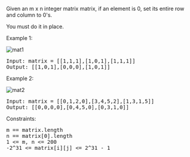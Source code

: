 Given an m x n integer matrix matrix, if an element is 0, set its entire row and column to 0's.

You must do it in place.

 

Example 1:

![mat1](https://github.com/Chackoseb/CrackYourPlacement/assets/95061303/4fa7d6ef-b3e7-4620-b58f-63ac3b4d90af)

<pre>
Input: matrix = [[1,1,1],[1,0,1],[1,1,1]]
Output: [[1,0,1],[0,0,0],[1,0,1]]
</pre>

Example 2:

![mat2](https://github.com/Chackoseb/CrackYourPlacement/assets/95061303/1e143ac2-12b1-4d35-ae32-522b0837a152)

<pre>
Input: matrix = [[0,1,2,0],[3,4,5,2],[1,3,1,5]]
Output: [[0,0,0,0],[0,4,5,0],[0,3,1,0]]
</pre>
 

Constraints:
<pre>
m == matrix.length
n == matrix[0].length
1 <= m, n <= 200
-2^31 <= matrix[i][j] <= 2^31 - 1
</pre>
